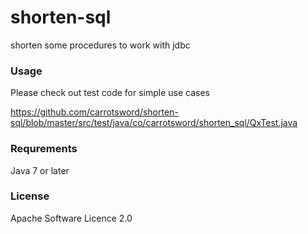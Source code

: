 # shorten-sql

shorten some procedures to work with jdbc

### Usage

Please check out test code for simple use cases

https://github.com/carrotsword/shorten-sql/blob/master/src/test/java/co/carrotsword/shorten_sql/QxTest.java

### Requrements

Java 7 or later

### License

Apache Software Licence 2.0

